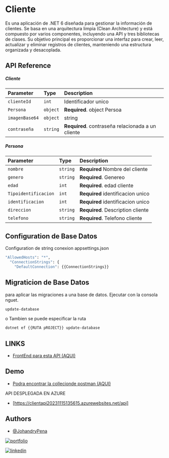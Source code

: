 

# Cliente 

Es una aplicación de .NET 6 diseñada para gestionar la información de clientes. Se basa en una arquitectura limpia (Clean Architecture) y está compuesto por varios componentes, incluyendo una API y tres bibliotecas de clases. Su objetivo principal es proporcionar una interfaz para crear, leer, actualizar y eliminar registros de clientes, manteniendo una estructura organizada y desacoplada.


## API Reference



 #####  Cliente

| Parameter | Type     | Description                |
| :-------- | :------- | :------------------------- |
| `clienteId` | `int` |  Identificador unico |
| `Persona` | `object` | **Required**. object Persoa|
| `imagenBase64` | `object` |string |
| `contraseña` | `string` | **Required**. contraseña relacionada a un cliente|


 #####  Persona


| Parameter | Type     | Description                |
| :-------- | :------- | :------------------------- |
| `nombre` | ``string`` | **Required** Nombre del cliente |
| `genero` | ``string`` | **Required**. Genereo |
| `edad` | `int` | **Required**. edad cliente|
| `Tipoidentificacion` | `int` |**Required**  identificacion unico |
| `identificacion` | `int` |**Required**  identificacion unico |
| `direccion` | ``string`` | **Required**.  Description cliente|
| `telefono` | ``string`` | **Required**. Telefono cliente|




## Configuration de Base Datos

Configuration de string conexion appsettings.json

```bash
"AllowedHosts": "*",
  "ConnectionStrings": { 
    "DefaultConnection": {{ConnectionStrings}}
```

## Migraticion de Base Datos

para aplicar las migraciones a una base de datos. 
Ejecutar con la consola nguet. 

```bash
update-database 
``` 
o Tambien se puede especificar la ruta
```bash
dotnet ef {{RUTA pROJECT}} update-database 
``` 

## LINKS



 - [FrontEnd para esta API (AQUI) ](https://github.com/JohandryPena/ClienteFront.ADO)



## Demo

 - [Podra encontrar la collecionde postman (AQUI) ](https://solar-rocket-100883.postman.co/workspace/s~cedc7df0-47ee-4832-860f-e080911bfbb2/collection/9370844-7eb246c0-2244-423d-95df-8055f83c233a?action=share&creator=9370844)

  API DESPLEGADA EN AZURE 
- [https://clientapi20231115135615.azurewebsites.net/api]



## Authors

- [@JohandryPena](https://github.com/JohandryPena)

[![portfolio](https://img.shields.io/badge/my_portfolio-000?style=for-the-badge&logo=ko-fi&logoColor=white)](https://github.com/JohandryPena)

[![linkedin](https://img.shields.io/badge/linkedin-0A66C2?style=for-the-badge&logo=linkedin&logoColor=white)](https://www.linkedin.com/in/johandripenapacheco/)

